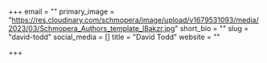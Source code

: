 +++
email = ""
primary_image = "https://res.cloudinary.com/schmopera/image/upload/v1679531093/media/2023/03/Schmopera_Authors_template_l8akzr.jpg"
short_bio = ""
slug = "david-todd"
social_media = []
title = "David Todd"
website = ""

+++
